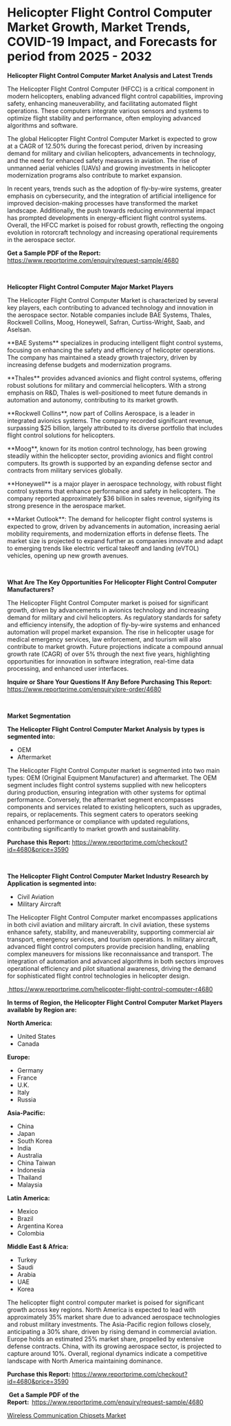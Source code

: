 <p><h1>Helicopter Flight Control Computer Market Growth, Market Trends, COVID-19 Impact, and Forecasts for period from 2025 - 2032</h1></p><p><strong>Helicopter Flight Control Computer Market Analysis and Latest Trends</strong></p>
<p><p>The Helicopter Flight Control Computer (HFCC) is a critical component in modern helicopters, enabling advanced flight control capabilities, improving safety, enhancing maneuverability, and facilitating automated flight operations. These computers integrate various sensors and systems to optimize flight stability and performance, often employing advanced algorithms and software. </p><p>The global Helicopter Flight Control Computer Market is expected to grow at a CAGR of 12.50% during the forecast period, driven by increasing demand for military and civilian helicopters, advancements in technology, and the need for enhanced safety measures in aviation. The rise of unmanned aerial vehicles (UAVs) and growing investments in helicopter modernization programs also contribute to market expansion. </p><p>In recent years, trends such as the adoption of fly-by-wire systems, greater emphasis on cybersecurity, and the integration of artificial intelligence for improved decision-making processes have transformed the market landscape. Additionally, the push towards reducing environmental impact has prompted developments in energy-efficient flight control systems. Overall, the HFCC market is poised for robust growth, reflecting the ongoing evolution in rotorcraft technology and increasing operational requirements in the aerospace sector.</p></p>
<p><strong>Get a Sample PDF of the Report:&nbsp;</strong> <a href="https://www.reportprime.com/enquiry/request-sample/4680?utm_campaign=1841&utm_medium=2&utm_source=Github&utm_content=ia&utm_term=19032025&utm_id=helicopter-flight-control-computer">https://www.reportprime.com/enquiry/request-sample/4680</a></p>
<p>&nbsp;</p>
<p><strong>Helicopter Flight Control Computer Major Market Players</strong></p>
<p><p>The Helicopter Flight Control Computer Market is characterized by several key players, each contributing to advanced technology and innovation in the aerospace sector. Notable companies include BAE Systems, Thales, Rockwell Collins, Moog, Honeywell, Safran, Curtiss-Wright, Saab, and Aselsan.</p><p>**BAE Systems** specializes in producing intelligent flight control systems, focusing on enhancing the safety and efficiency of helicopter operations. The company has maintained a steady growth trajectory, driven by increasing defense budgets and modernization programs. </p><p>**Thales** provides advanced avionics and flight control systems, offering robust solutions for military and commercial helicopters. With a strong emphasis on R&D, Thales is well-positioned to meet future demands in automation and autonomy, contributing to its market growth.</p><p>**Rockwell Collins**, now part of Collins Aerospace, is a leader in integrated avionics systems. The company recorded significant revenue, surpassing $25 billion, largely attributed to its diverse portfolio that includes flight control solutions for helicopters.</p><p>**Moog**, known for its motion control technology, has been growing steadily within the helicopter sector, providing avionics and flight control computers. Its growth is supported by an expanding defense sector and contracts from military services globally.</p><p>**Honeywell** is a major player in aerospace technology, with robust flight control systems that enhance performance and safety in helicopters. The company reported approximately $36 billion in sales revenue, signifying its strong presence in the aerospace market.</p><p>**Market Outlook**: The demand for helicopter flight control systems is expected to grow, driven by advancements in automation, increasing aerial mobility requirements, and modernization efforts in defense fleets. The market size is projected to expand further as companies innovate and adapt to emerging trends like electric vertical takeoff and landing (eVTOL) vehicles, opening up new growth avenues.</p></p>
<p>&nbsp;</p>
<p><strong>What Are The Key Opportunities For Helicopter Flight Control Computer Manufacturers?</strong></p>
<p><p>The Helicopter Flight Control Computer market is poised for significant growth, driven by advancements in avionics technology and increasing demand for military and civil helicopters. As regulatory standards for safety and efficiency intensify, the adoption of fly-by-wire systems and enhanced automation will propel market expansion. The rise in helicopter usage for medical emergency services, law enforcement, and tourism will also contribute to market growth. Future projections indicate a compound annual growth rate (CAGR) of over 5% through the next five years, highlighting opportunities for innovation in software integration, real-time data processing, and enhanced user interfaces.</p></p>
<p><strong>Inquire or Share Your Questions If Any Before Purchasing This Report:</strong> <a href="https://www.reportprime.com/enquiry/pre-order/4680?utm_campaign=1841&utm_medium=2&utm_source=Github&utm_content=ia&utm_term=19032025&utm_id=helicopter-flight-control-computer">https://www.reportprime.com/enquiry/pre-order/4680</a></p>
<p>&nbsp;</p>
<p><strong>Market Segmentation</strong></p>
<p><strong>The Helicopter Flight Control Computer Market Analysis by types is segmented into:</strong></p>
<p><ul><li>OEM</li><li>Aftermarket</li></ul></p>
<p><p>The Helicopter Flight Control Computer market is segmented into two main types: OEM (Original Equipment Manufacturer) and aftermarket. The OEM segment includes flight control systems supplied with new helicopters during production, ensuring integration with other systems for optimal performance. Conversely, the aftermarket segment encompasses components and services related to existing helicopters, such as upgrades, repairs, or replacements. This segment caters to operators seeking enhanced performance or compliance with updated regulations, contributing significantly to market growth and sustainability.</p></p>
<p><strong>Purchase this Report:&nbsp;</strong><a href="https://www.reportprime.com/checkout?id=4680&price=3590&utm_campaign=1841&utm_medium=2&utm_source=Github&utm_content=ia&utm_term=19032025&utm_id=helicopter-flight-control-computer">https://www.reportprime.com/checkout?id=4680&price=3590</a></p>
<p>&nbsp;</p>
<p><strong>The Helicopter Flight Control Computer Market Industry Research by Application is segmented into:</strong></p>
<p><ul><li>Civil Aviation</li><li>Military Aircraft</li></ul></p>
<p><p>The Helicopter Flight Control Computer market encompasses applications in both civil aviation and military aircraft. In civil aviation, these systems enhance safety, stability, and maneuverability, supporting commercial air transport, emergency services, and tourism operations. In military aircraft, advanced flight control computers provide precision handling, enabling complex maneuvers for missions like reconnaissance and transport. The integration of automation and advanced algorithms in both sectors improves operational efficiency and pilot situational awareness, driving the demand for sophisticated flight control technologies in helicopter design.</p></p>
<p><a href="https://www.reportprime.com/helicopter-flight-control-computer-r4680?utm_campaign=1841&utm_medium=2&utm_source=Github&utm_content=ia&utm_term=19032025&utm_id=helicopter-flight-control-computer">&nbsp;https://www.reportprime.com/helicopter-flight-control-computer-r4680</a></p>
<p><strong>In terms of Region, the Helicopter Flight Control Computer Market Players available by Region are:</strong></p>
<p>
    <p> <strong> North America: </strong>
        <ul>
            <li>United States</li>
            <li>Canada</li>
        </ul>
        </p> 
    <p> <strong> Europe: </strong>
        <ul>
            <li>Germany</li>
            <li>France</li>
            <li>U.K.</li>
            <li>Italy</li>
            <li>Russia</li>
        </ul>
        </p> 
    <p> <strong> Asia-Pacific: </strong>
        <ul>
            <li>China</li>
            <li>Japan</li>
            <li>South Korea</li>
            <li>India</li>
            <li>Australia</li>
            <li>China Taiwan</li>
            <li>Indonesia</li>
            <li>Thailand</li>
            <li>Malaysia</li>
        </ul>
        </p> 
    <p> <strong> Latin America: </strong>
        <ul>
            <li>Mexico</li>
            <li>Brazil</li>
            <li>Argentina Korea</li>
            <li>Colombia</li>
        </ul>
        </p> 
    <p> <strong> Middle East & Africa: </strong>
        <ul>
            <li>Turkey</li>
            <li>Saudi</li>
            <li>Arabia</li>
            <li>UAE</li>
            <li>Korea</li>
        </ul>
    </p>
    </p>
<p><p>The helicopter flight control computer market is poised for significant growth across key regions. North America is expected to lead with approximately 35% market share due to advanced aerospace technologies and robust military investments. The Asia-Pacific region follows closely, anticipating a 30% share, driven by rising demand in commercial aviation. Europe holds an estimated 25% market share, propelled by extensive defense contracts. China, with its growing aerospace sector, is projected to capture around 10%. Overall, regional dynamics indicate a competitive landscape with North America maintaining dominance.</p></p>
<p><strong>Purchase this Report: </strong><a href="https://www.reportprime.com/checkout?id=4680&price=3590&utm_campaign=1841&utm_medium=2&utm_source=Github&utm_content=ia&utm_term=19032025&utm_id=helicopter-flight-control-computer">https://www.reportprime.com/checkout?id=4680&price=3590</a></p>
<p>&nbsp;<strong>Get a Sample PDF of the Report:&nbsp;&nbsp;</strong><a href="https://www.reportprime.com/enquiry/request-sample/4680?utm_campaign=1841&utm_medium=2&utm_source=Github&utm_content=ia&utm_term=19032025&utm_id=helicopter-flight-control-computer">https://www.reportprime.com/enquiry/request-sample/4680</a></p>
<p><strong></strong></p>
<p><p><a href="https://github.com/julyju69/Market-Research-Report-List-6/blob/main/wireless-communication-chipsets-market.md?utm_campaign=1841&utm_medium=2&utm_source=Github&utm_content=ia&utm_term=19032025&utm_id=helicopter-flight-control-computer">Wireless Communication Chipsets Market</a></p></p>